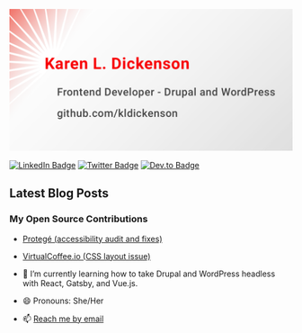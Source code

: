 ![Karen L Dickenson, Frontend Developer, Drupal and WordPress](./assets/KLD-background-1280x640.png)

[![LinkedIn Badge](https://img.shields.io/badge/LinkedIn-Profile-informational?style=flat&logo=linkedin&logoColor=white&color=b30024)](https://www.linkedin.com/in/kldickenson/)
[![Twitter Badge](https://img.shields.io/badge/Twitter-Profile-informational?style=flat&logo=twitter&logoColor=white&color=b30024)](https://twitter.com/kldickenson)
[![Dev.to Badge](https://img.shields.io/badge/Dev.to-Profile-informational?style=flat&logo=dev&logoColor=white&color=b30024)](<https://[dev.to/eclecticcoding](https://dev.to/kldickenson)>)

## Latest Blog Posts

<!-- BLOG-POST-LIST:START -->

<!-- BLOG-POST-LIST:END -->

### My Open Source Contributions

-   [Protegé (accessibility audit and fixes)](https://github.com/drewclem/protege/issues/151)
-   [VirtualCoffee.io (CSS layout issue)](https://github.com/Virtual-Coffee/virtualcoffee.io/issues/41)

-   🌱 I’m currently learning how to take Drupal and WordPress headless with
    React, Gatsby, and Vue.js.
-   😄 Pronouns: She/Her
-   📫 [Reach me by email](mailto:kldinteractive@gmail.com)

<!--
**kldickenson/kldickenson** is a ✨ _special_ ✨ repository because its `README.md` (this file) appears on your GitHub profile.

Here are some ideas to get you started:

- 🔭 I’m currently working on ...
- 🌱 I’m currently learning ...
- 👯 I’m looking to collaborate on ...
- 🤔 I’m looking for help with ...
- 💬 Ask me about ...
- 📫 How to reach me: ...
- 😄 Pronouns: ...
- ⚡ Fun fact: ...
-->
